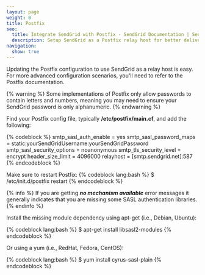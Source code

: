 ```yaml
---
layout: page
weight: 0
title: Postfix
seo:
  title: Integrate SendGrid with Postfix - SendGrid Documentation | SendGrid
  description: Setup SendGrid as a Postfix relay host for better deliverability and advanced statistics on your email.
navigation:
  show: true
---
```


Updating the Postfix configuration to use SendGrid as a relay host is easy. For more advanced configuration scenarios, you'll need to refer to the Postfix documentation.


{% warning %}
Some implementations of Postfix only allow passwords to contain letters and numbers, meaning you may need to ensure your SendGrid password is only alphanumeric. 
{% endwarning %}

Find your Postfix config file, typically **/etc/postfix/main.cf**, and add the following:



{% codeblock %}
smtp_sasl_auth_enable = yes 
smtp_sasl_password_maps = static:yourSendGridUsername:yourSendGridPassword 
smtp_sasl_security_options = noanonymous 
smtp_tls_security_level = encrypt
header_size_limit = 4096000
relayhost = [smtp.sendgrid.net]:587
{% endcodeblock %}

Make sure to restart Postfix:
{% codeblock lang:bash %}
$ /etc/init.d/postfix restart
{% endcodeblock %}

 
{% info %}
If you are getting ***no mechanism available*** error messages it generally indicates that you are missing some SASL authentication libraries. 
{% endinfo %}

Install the missing module dependency using apt-get (i.e., Debian, Ubuntu):



{% codeblock lang:bash %}
$ apt-get install libsasl2-modules
{% endcodeblock %}

 Or using a yum (i.e., RedHat, Fedora, CentOS): 

{% codeblock lang:bash %}
$ yum install cyrus-sasl-plain
{% endcodeblock %}


